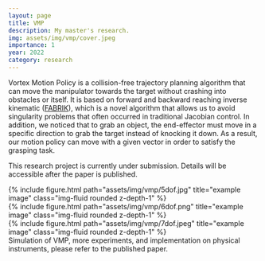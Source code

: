 ```yaml
---
layout: page
title: VMP
description: My master's research.
img: assets/img/vmp/cover.jpeg
importance: 1
year: 2022
category: research
---
```


Vortex Motion Policy is a collision-free trajectory planning algorithm that can move the manipulator towards the target without crashing into obstacles or itself. 
It is based on forward and backward reaching inverse kinematic ([FABRIK](https://www.google.com/search?client=safari&rls=en&q=forward+and+backward+repeat+inverse+kinematic&ie=UTF-8&oe=UTF-8)), which is a novel algorithm that allows us to avoid singularity problems that often occurred in traditional Jacobian control. 
In addition, we noticed that to grab an object, the end-effector must move in a specific direction to grab the target instead of knocking it down. As a result, our motion policy can move with a given vector in order to satisfy the grasping task.

This research project is currently under submission. Details will be accessible after the paper is published.

<div class="row">
    <div class="col-sm mt-3 mt-md-0">
        {% include figure.html path="assets/img/vmp/5dof.jpg" title="example image" class="img-fluid rounded z-depth-1" %}
    </div>
    <div class="col-sm mt-3 mt-md-0">
        {% include figure.html path="assets/img/vmp/6dof.png" title="example image" class="img-fluid rounded z-depth-1" %}
    </div>
    <div class="col-sm mt-3 mt-md-0">
        {% include figure.html path="assets/img/vmp/7dof.jpeg" title="example image" class="img-fluid rounded z-depth-1" %}
    </div>
</div>
<div class="caption">
    Simulation of VMP, more experiments, and implementation on physical instruments, please refer to the published paper.
</div>